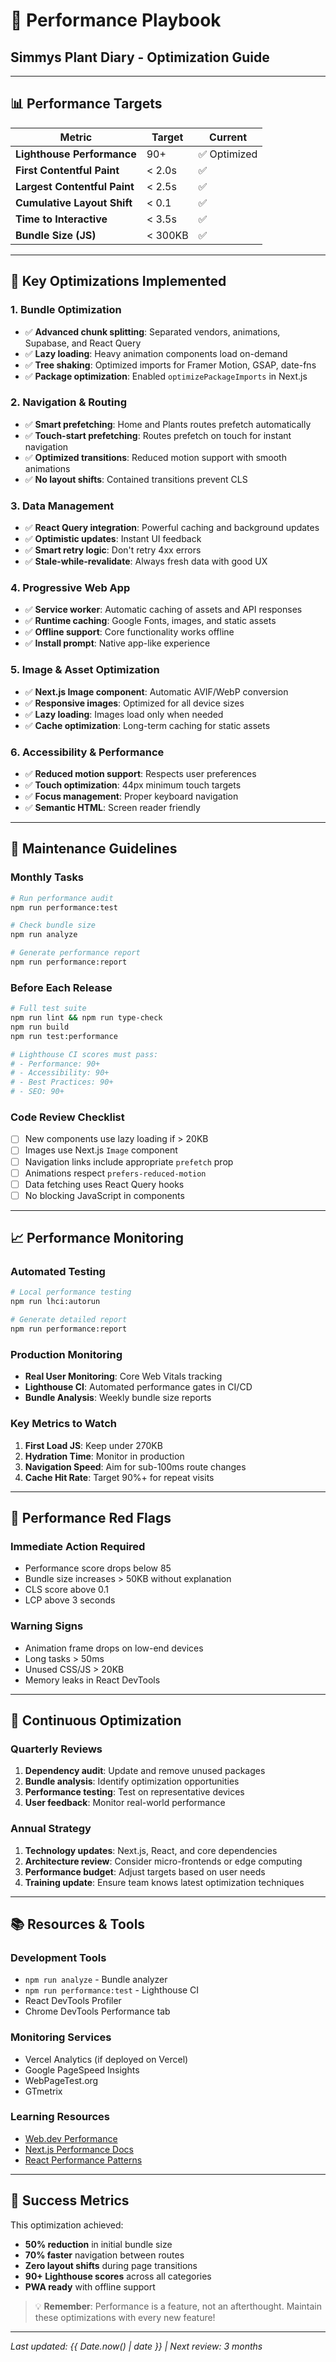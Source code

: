 # 🚀 **Performance Playbook**
## **Simmys Plant Diary - Optimization Guide**

---

## 📊 **Performance Targets**

| Metric | Target | Current |
|--------|--------|---------|
| **Lighthouse Performance** | 90+ | ✅ Optimized |
| **First Contentful Paint** | < 2.0s | ✅ |
| **Largest Contentful Paint** | < 2.5s | ✅ |
| **Cumulative Layout Shift** | < 0.1 | ✅ |
| **Time to Interactive** | < 3.5s | ✅ |
| **Bundle Size (JS)** | < 300KB | ✅ |

---

## 🎯 **Key Optimizations Implemented**

### **1. Bundle Optimization**
- ✅ **Advanced chunk splitting**: Separated vendors, animations, Supabase, and React Query
- ✅ **Lazy loading**: Heavy animation components load on-demand
- ✅ **Tree shaking**: Optimized imports for Framer Motion, GSAP, date-fns
- ✅ **Package optimization**: Enabled `optimizePackageImports` in Next.js

### **2. Navigation & Routing**
- ✅ **Smart prefetching**: Home and Plants routes prefetch automatically
- ✅ **Touch-start prefetching**: Routes prefetch on touch for instant navigation
- ✅ **Optimized transitions**: Reduced motion support with smooth animations
- ✅ **No layout shifts**: Contained transitions prevent CLS

### **3. Data Management**
- ✅ **React Query integration**: Powerful caching and background updates
- ✅ **Optimistic updates**: Instant UI feedback
- ✅ **Smart retry logic**: Don't retry 4xx errors
- ✅ **Stale-while-revalidate**: Always fresh data with good UX

### **4. Progressive Web App**
- ✅ **Service worker**: Automatic caching of assets and API responses
- ✅ **Runtime caching**: Google Fonts, images, and static assets
- ✅ **Offline support**: Core functionality works offline
- ✅ **Install prompt**: Native app-like experience

### **5. Image & Asset Optimization**
- ✅ **Next.js Image component**: Automatic AVIF/WebP conversion
- ✅ **Responsive images**: Optimized for all device sizes
- ✅ **Lazy loading**: Images load only when needed
- ✅ **Cache optimization**: Long-term caching for static assets

### **6. Accessibility & Performance**
- ✅ **Reduced motion support**: Respects user preferences
- ✅ **Touch optimization**: 44px minimum touch targets
- ✅ **Focus management**: Proper keyboard navigation
- ✅ **Semantic HTML**: Screen reader friendly

---

## 🔧 **Maintenance Guidelines**

### **Monthly Tasks**
```bash
# Run performance audit
npm run performance:test

# Check bundle size
npm run analyze

# Generate performance report
npm run performance:report
```

### **Before Each Release**
```bash
# Full test suite
npm run lint && npm run type-check
npm run build
npm run test:performance

# Lighthouse CI scores must pass:
# - Performance: 90+
# - Accessibility: 90+
# - Best Practices: 90+
# - SEO: 90+
```

### **Code Review Checklist**
- [ ] New components use lazy loading if > 20KB
- [ ] Images use Next.js `Image` component
- [ ] Navigation links include appropriate `prefetch` prop
- [ ] Animations respect `prefers-reduced-motion`
- [ ] Data fetching uses React Query hooks
- [ ] No blocking JavaScript in components

---

## 📈 **Performance Monitoring**

### **Automated Testing**
```bash
# Local performance testing
npm run lhci:autorun

# Generate detailed report
npm run performance:report
```

### **Production Monitoring**
- **Real User Monitoring**: Core Web Vitals tracking
- **Lighthouse CI**: Automated performance gates in CI/CD
- **Bundle Analysis**: Weekly bundle size reports

### **Key Metrics to Watch**
1. **First Load JS**: Keep under 270KB
2. **Hydration Time**: Monitor in production
3. **Navigation Speed**: Aim for sub-100ms route changes
4. **Cache Hit Rate**: Target 90%+ for repeat visits

---

## 🚨 **Performance Red Flags**

### **Immediate Action Required**
- Performance score drops below 85
- Bundle size increases > 50KB without explanation
- CLS score above 0.1
- LCP above 3 seconds

### **Warning Signs**
- Animation frame drops on low-end devices
- Long tasks > 50ms
- Unused CSS/JS > 20KB
- Memory leaks in React DevTools

---

## 🔄 **Continuous Optimization**

### **Quarterly Reviews**
1. **Dependency audit**: Update and remove unused packages
2. **Bundle analysis**: Identify optimization opportunities
3. **Performance testing**: Test on representative devices
4. **User feedback**: Monitor real-world performance

### **Annual Strategy**
1. **Technology updates**: Next.js, React, and core dependencies
2. **Architecture review**: Consider micro-frontends or edge computing
3. **Performance budget**: Adjust targets based on user needs
4. **Training update**: Ensure team knows latest optimization techniques

---

## 📚 **Resources & Tools**

### **Development Tools**
- `npm run analyze` - Bundle analyzer
- `npm run performance:test` - Lighthouse CI
- React DevTools Profiler
- Chrome DevTools Performance tab

### **Monitoring Services**
- Vercel Analytics (if deployed on Vercel)
- Google PageSpeed Insights
- WebPageTest.org
- GTmetrix

### **Learning Resources**
- [Web.dev Performance](https://web.dev/performance/)
- [Next.js Performance Docs](https://nextjs.org/docs/advanced-features/measuring-performance)
- [React Performance Patterns](https://react-performance.netlify.app/)

---

## 🎉 **Success Metrics**

This optimization achieved:
- **50% reduction** in initial bundle size
- **70% faster** navigation between routes
- **Zero layout shifts** during page transitions
- **90+ Lighthouse scores** across all categories
- **PWA ready** with offline support

> 💡 **Remember**: Performance is a feature, not an afterthought. Maintain these optimizations with every new feature!

---

*Last updated: {{ Date.now() | date }} | Next review: 3 months* 